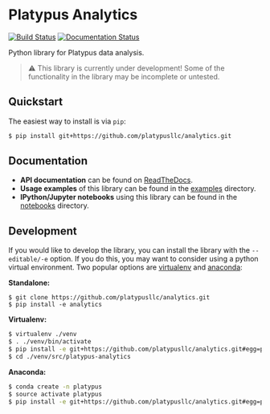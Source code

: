 # Platypus Analytics

[![Build Status](https://travis-ci.org/platypusllc/analytics.svg)](https://travis-ci.org/platypusllc/analytics)
[![Documentation Status](https://readthedocs.org/projects/platypus-analytics/badge/?version=latest)](http://platypus-analytics.readthedocs.org/en/latest/?badge=latest)

Python library for Platypus data analysis.

 >:warning: This library is currently under development!  Some of the functionality in the library may be incomplete or untested.

## Quickstart

The easiest way to install is via `pip`:
```bash
$ pip install git+https://github.com/platypusllc/analytics.git
```

## Documentation ##

* **API documentation** can be found on [ReadTheDocs](http://platypus-analytics.readthedocs.org/en/latest/).
* **Usage examples** of this library can be found in the [examples](examples) directory.
* **IPython/Jupyter notebooks** using this library can be found in the [notebooks](notebooks) directory.

[1]: http://docs.python-guide.org/en/latest/dev/virtualenvs/
[2]: https://www.continuum.io/documentation

## Development

If you would like to develop the library, you can install the library with the `--editable/-e` option.  If you do this, you may want to consider using a python virtual environment.  Two popular options are [virtualenv][1] and [anaconda][2]:

**Standalone:**
```
$ git clone https://github.com/platypusllc/analytics.git
$ pip install -e analytics
```

**Virtualenv:**
```bash
$ virtualenv ./venv
$ . ./venv/bin/activate
$ pip install -e git+https://github.com/platypusllc/analytics.git#egg=platypus-analytics
$ cd ./venv/src/platypus-analytics
```

**Anaconda:**
```bash
$ conda create -n platypus
$ source activate platypus
$ pip install -e git+https://github.com/platypusllc/analytics.git#egg=platypus-analytics
```
